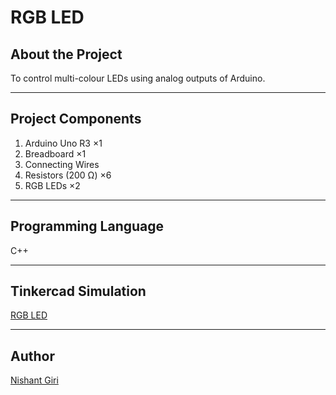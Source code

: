 # RGB LED

## About the Project

To control multi-colour LEDs using analog outputs of Arduino.

---

## Project Components

1. Arduino Uno R3 ×1
2. Breadboard ×1
3. Connecting Wires
4. Resistors (200 Ω) ×6
5. RGB LEDs ×2

---

## Programming Language

C++

---

## Tinkercad Simulation

[RGB LED](https://www.tinkercad.com/things/fsMoo4e3ULq)

---

## Author

[Nishant Giri](https://github.com/nishant-giri "View Profile")